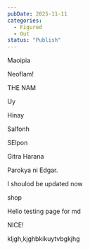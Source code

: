 ```yaml
---
pubDate: 2025-11-11
categories:
  - Figured
  - Out
status: "Publish"
---
```

Maoipia

Neoflam!

THE NAM

Uy

Hinay

Salfonh

SElpon

Gitra Harana

Parokya ni Edgar.

I shoulod be updated now

shop

Hello testing page for md


NICE!


kljgh,kjghbkikuytvbgkjhg
